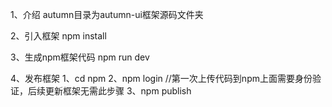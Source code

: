 1、介绍
autumn目录为autumn-ui框架源码文件夹

2、引入框架
npm install

3、生成npm框架代码
npm run dev

4、发布框架
    1、cd npm
    2、npm login //第一次上传代码到npm上面需要身份验证，后续更新框架无需此步骤
    3、npm publish